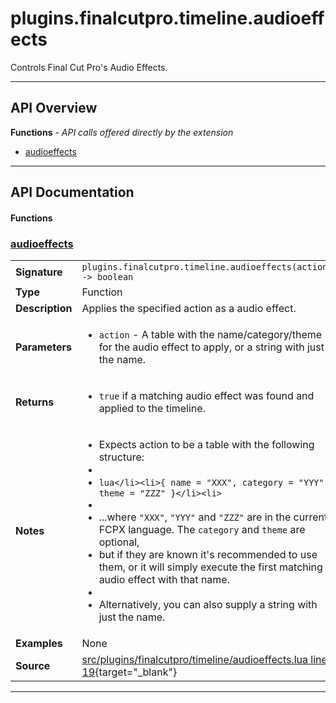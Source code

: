 # plugins.finalcutpro.timeline.audioeffects

Controls Final Cut Pro's Audio Effects.

---

## API Overview
**Functions** - _API calls offered directly by the extension_
 * [audioeffects](#audioeffects)


---

## API Documentation

#### Functions


### [audioeffects](#audioeffects)

|                                             |                                                                                     |
| --------------------------------------------|-------------------------------------------------------------------------------------|
| **Signature**                               | `plugins.finalcutpro.timeline.audioeffects(action) -> boolean`                                                                    |
| **Type**                                    | Function                                                                     |
| **Description**                             | Applies the specified action as a audio effect.                                                                     |
| **Parameters**                              | <ul><li>`action`		- A table with the name/category/theme for the audio effect to apply, or a string with just the name.</li></ul> |
| **Returns**                                 | <ul><li>`true` if a matching audio effect was found and applied to the timeline.</li></ul>          |
| **Notes**                                   | <ul><li>Expects action to be a table with the following structure:</li><li></li><li>```lua</li><li>{ name = "XXX", category = "YYY", theme = "ZZZ" }</li><li>```</li><li></li><li>...where `"XXX"`, `"YYY"` and `"ZZZ"` are in the current FCPX language. The `category` and `theme` are optional,</li><li>but if they are known it's recommended to use them, or it will simply execute the first matching audio effect with that name.</li><li></li><li>Alternatively, you can also supply a string with just the name.</li></ul> |
| **Examples**                                | None |
| **Source**                                  | [src/plugins/finalcutpro/timeline/audioeffects.lua line 19](https://github.com/CommandPost/CommandPost/blob/develop/src/plugins/finalcutpro/timeline/audioeffects.lua#L19){target="_blank"} |

---

